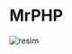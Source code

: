 # MrPHP
![resim](https://user-images.githubusercontent.com/101204566/167582025-9ab3f716-acb8-4aa5-9050-95121c198005.png)
